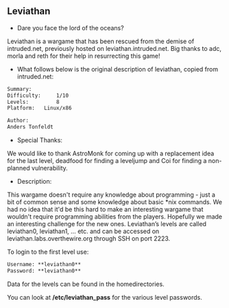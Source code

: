 
## Leviathan

- Dare you face the lord of the oceans?


Leviathan is a wargame that has been rescued from the demise of intruded.net, previously hosted on leviathan.intruded.net. Big thanks to adc, morla and reth for their help in resurrecting this game!

- What follows below is the original description of leviathan, copied from intruded.net:

```html
Summary:
Difficulty:     1/10
Levels:         8
Platform:   Linux/x86

Author:
Anders Tonfeldt
```

- Special Thanks:

We would like to thank AstroMonk for coming up with a replacement idea for the last level,
deadfood for finding a leveljump and Coi for finding a non-planned vulnerability.


- Description:

This wargame doesn't require any knowledge about programming - just a bit of common
sense and some knowledge about basic *nix commands. We had no idea that it'd be this
hard to make an interesting wargame that wouldn't require programming abilities from 
the players. Hopefully we made an interesting challenge for the new ones.
Leviathan’s levels are called leviathan0, leviathan1, … etc. and can be accessed on leviathan.labs.overthewire.org through SSH on port 2223.

To login to the first level use:

```html
Username: **leviathan0**
Password: **leviathan0**
```

Data for the levels can be found in the homedirectories. 

You can look at **/etc/leviathan_pass** for the various level passwords.

